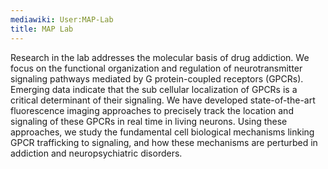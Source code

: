 ```yaml
---
mediawiki: User:MAP-Lab
title: MAP Lab
---
```


Research in the lab addresses the molecular basis of drug addiction. We focus
on the functional organization and regulation of neurotransmitter signaling
pathways mediated by G protein-coupled receptors (GPCRs). Emerging data
indicate that the sub cellular localization of GPCRs is a critical determinant
of their signaling. We have developed state-of-the-art fluorescence imaging
approaches to precisely track the location and signaling of these GPCRs in real
time in living neurons. Using these approaches, we study the fundamental cell
biological mechanisms linking GPCR trafficking to signaling, and how these
mechanisms are perturbed in addiction and neuropsychiatric disorders.
